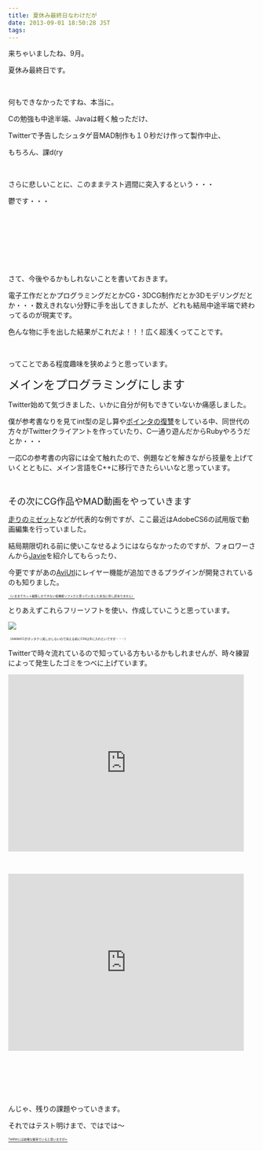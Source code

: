 ```yaml
---
title: 夏休み最終日なわけだが
date: 2013-09-01 18:50:28 JST
tags:
---
```

<p>来ちゃいましたね、9月。</p>
<p>夏休み最終日です。</p>
<p>&nbsp;</p>
<p>何もできなかったですね、本当に。</p>
<p>Cの勉強も中途半端、Javaは軽く触っただけ、</p>
<p>Twitterで予告したシュタゲ音MAD制作も１０秒だけ作って製作中止、</p>
<p>もちろん、課d(ry</p>
<p>&nbsp;</p>
<p>さらに悲しいことに、このままテスト週間に突入するという・・・</p>
<p>鬱です・・・</p>
<p>&nbsp;</p>
<p>&nbsp;</p>
<p>&nbsp;</p>
<p>&nbsp;</p>
<p>さて、今後やるかもしれないことを書いておきます。</p>
<p>電子工作だとかプログラミングだとかCG・3DCG制作だとか3Dモデリングだとか・・・数えきれない分野に手を出してきましたが、どれも結局中途半端で終わってるのが現実です。</p>
<p>色んな物に手を出した結果がこれだよ！！！広く超浅くってことです。</p>
<p>&nbsp;</p>
<p>ってことである程度趣味を狭めようと思っています。</p>
<p><span style="font-size:24px;">メインをプログラミングにします</span></p>
<p>Twitter始めて気づきました、いかに自分が何もできていないか痛感しました。</p>
<p>僕が参考書なりを見てint型の足し算や<a href="https://twitter.com/tosainu_maple/status/367194871322255361">ポインタの復讐</a>をしている中、同世代の方々がTwitterクライアントを作っていたり、C一通り遊んだからRubyやろうだとか・・・</p>
<p>一応Cの参考書の内容には全て触れたので、例題などを解きながら技量を上げていくとともに、メイン言語をC++に移行できたらいいなと思っています。</p>
<p>&nbsp;</p>
<p><span style="font-size:18px;">その次にCG作品やMAD動画をやっていきます</span></p>
<p><a href="http://www.nicovideo.jp/watch/sm21186528">走りのミゼット</a>などが代表的な例ですが、ここ最近はAdobeCS6の試用版で動画編集を行っていました。</p>
<p>結局期限切れる前に使いこなせるようにはならなかったのですが、フォロワーさんから<a href="http://sourceforge.jp/projects/javie/">Javie</a>を紹介してもらったり、</p>
<p>今更ですがあの<a href="http://spring-fragrance.mints.ne.jp/aviutl/">AviUtl</a>にレイヤー機能が追加できるプラグインが開発されているのも知りました。</p>
<p><del><span style="font-size:6px;">（いままでカット編集しかできない低機能ソフトだと思っていました本当に申し訳ありません）</span></del></p>
<p>とりあえずこれらフリーソフトを使い、作成していこうと思っています。</p>
<p><img src="https://lh6.googleusercontent.com/-IZDciIS2028/UiMNvWfB5bI/AAAAAAAACis/KnGe_7pnaLg/s640/Untitled.png" /></p>
<p><span style="font-size:6px;">（AdobeCCがボッタクリ臭しかしないので消える前にCS6は手に入れたいですが・・・）</span></p>
<p>Twitterで時々流れているので知っている方もいるかもしれませんが、時々練習によって発生したゴミをつべに上げています。</p>
<div class="video-container"><iframe width="480" height="360" src="https://www.youtube.com/embed/iC5Yt-7PgNE?rel=0" frameborder="0" allowfullscreen></iframe></div>
<p>&nbsp;</p>
<div class="video-container"><iframe width="480" height="360" src="https://www.youtube.com/embed/vVZw9A5O0Lo?rel=0" frameborder="0" allowfullscreen></iframe></div>
<p>&nbsp;</p>
<p>&nbsp;</p>
<p>&nbsp;</p>
<p>んじゃ、残りの課題やっていきます。</p>
<p>それではテスト明けまで、ではでは～</p>
<p><del><span style="font-size:6px;">Twitterには結構な確率でいると思いますが←</span></del></p>
